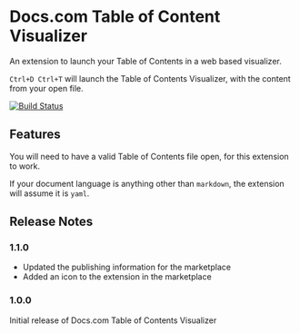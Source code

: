 # Docs.com Table of Content Visualizer

An extension to launch your Table of Contents in a web based visualizer.

`Ctrl+D Ctrl+T` will launch the Table of Contents Visualizer, with the content from your open file.

[![Build Status](https://dev.azure.com/cillroy/docs%20extensions/_apis/build/status/cillroy.docs-toc?branchName=master)](https://dev.azure.com/cillroy/docs%20extensions/_build/latest?definitionId=2&branchName=master)

## Features

You will need to have a valid Table of Contents file open, for this extension to work.

If your document language is anything other than `markdown`, the extension will assume it is `yaml`.

## Release Notes

### 1.1.0

- Updated the publishing information for the marketplace
- Added an icon to the extension in the marketplace

### 1.0.0

Initial release of Docs.com Table of Contents Visualizer

